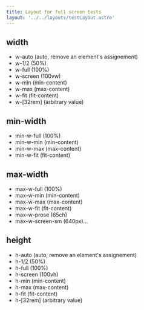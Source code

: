 ```yaml
---
title: Layout for full screen tests
layout: '../../layouts/testLayout.astro'
---
```


## width

* w-auto (auto, remove an element's assignement)
* w-1/2 (50%)
* w-full (100%)
* w-screen (100vw)
* w-min (min-content)
* w-max (max-content)
* w-fit (fit-content)
* w-[32rem] (arbitrary value)

## min-width

* min-w-full (100%)
* min-w-min (min-content)
* min-w-max (max-content)
* min-w-fit (fit-content)

## max-width

* max-w-full (100%)
* max-w-min (min-content)
* max-w-max (max-content)
* max-w-fit (fit-content)
* max-w-prose (65ch)
* max-w-screen-sm (640px)...

## height

* h-auto (auto, remove an element's assignement)
* h-1/2 (50%)
* h-full (100%)
* h-screen (100vh)
* h-min (min-content)
* h-max (max-content)
* h-fit (fit-content)
* h-[32rem] (arbitrary value)